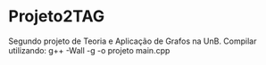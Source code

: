 # Projeto2TAG
Segundo projeto de Teoria e Aplicação de Grafos na UnB.
Compilar utilizando:
	g++ -Wall -g -o projeto main.cpp
